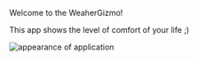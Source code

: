 Welcome to the WeaherGizmo!

This app shows the level of comfort of your life ;)

![appearance of application](https://github.com/rsbw/WeatherGizmo/blob/master/Support/weather-miami-0122.png)
